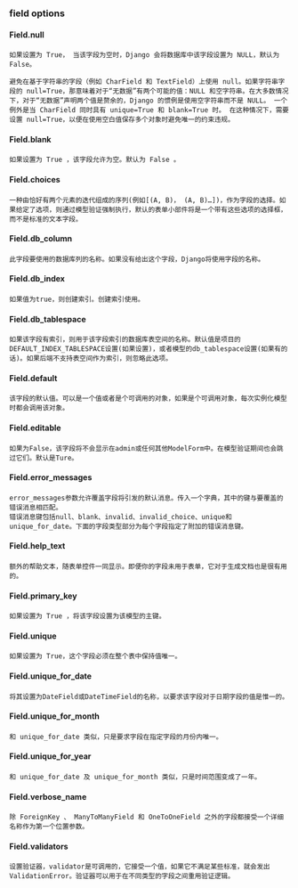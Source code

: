 ### field options
#### Field.null
```
如果设置为 True， 当该字段为空时，Django 会将数据库中该字段设置为 NULL，默认为 False。

避免在基于字符串的字段（例如 CharField 和 TextField）上使用 null。如果字符串字段的 null=True，那意味着对于“无数据”有两个可能的值：NULL 和空字符串。在大多数情况下，对于“无数据”声明两个值是赘余的，Django 的惯例是使用空字符串而不是 NULL。 一个例外是当 CharField 同时具有 unique=True 和 blank=True 时。 在这种情况下，需要设置 null=True，以便在使用空白值保存多个对象时避免唯一的约束违规。
```

#### Field.blank
```
如果设置为 True ，该字段允许为空。默认为 False 。
```

#### Field.choices
```
一种由恰好有两个元素的迭代组成的序列(例如[(A, B)， (A, B)…])，作为字段的选择。如果给定了选项，则通过模型验证强制执行，默认的表单小部件将是一个带有这些选项的选择框，而不是标准的文本字段。
```

#### Field.db_column
```
此字段要使用的数据库列的名称。如果没有给出这个字段，Django将使用字段的名称。

```

#### Field.db_index
```
如果值为true，则创建索引。创建索引使用。
```

#### Field.db_tablespace
```
如果该字段有索引，则用于该字段索引的数据库表空间的名称。默认值是项目的DEFAULT_INDEX_TABLESPACE设置(如果设置)，或者模型的db_tablespace设置(如果有的话)。如果后端不支持表空间作为索引，则忽略此选项。
```
#### Field.default
```
该字段的默认值。可以是一个值或者是个可调用的对象，如果是个可调用对象，每次实例化模型时都会调用该对象。

```

#### Field.editable
```
如果为False，该字段将不会显示在admin或任何其他ModelForm中。在模型验证期间也会跳过它们。默认是Ture。
```

#### Field.error_messages
```
error_messages参数允许覆盖字段将引发的默认消息。传入一个字典，其中的键与要覆盖的错误消息相匹配。
错误消息键包括null、blank、invalid、invalid_choice、unique和unique_for_date。下面的字段类型部分为每个字段指定了附加的错误消息键。
```
#### Field.help_text
```
额外的帮助文本，随表单控件一同显示。即便你的字段未用于表单，它对于生成文档也是很有用的。

```
#### Field.primary_key
```
如果设置为 True ，将该字段设置为该模型的主键。
```

#### Field.unique
```
如果设置为 True，这个字段必须在整个表中保持值唯一。

```

#### Field.unique_for_date
```
将其设置为DateField或DateTimeField的名称，以要求该字段对于日期字段的值是惟一的。
```

#### Field.unique_for_month
```
和 unique_for_date 类似，只是要求字段在指定字段的月份内唯一。
```

#### Field.unique_for_year
```
和 unique_for_date 及 unique_for_month 类似，只是时间范围变成了一年。
```

#### Field.verbose_name
```
除 ForeignKey 、 ManyToManyField 和 OneToOneField 之外的字段都接受一个详细名称作为第一个位置参数。
```

#### Field.validators
```
设置验证器，validator是可调用的，它接受一个值，如果它不满足某些标准，就会发出ValidationError。验证器可以用于在不同类型的字段之间重用验证逻辑。
```
